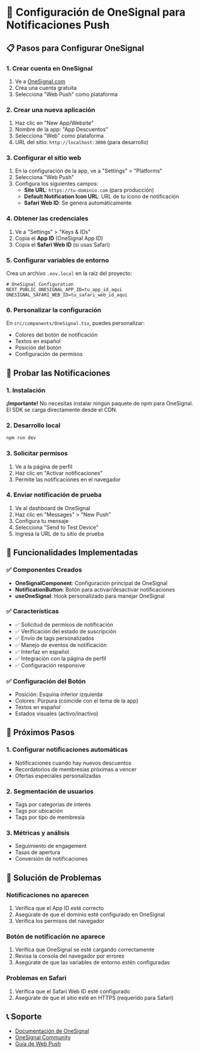 # 🚀 Configuración de OneSignal para Notificaciones Push

## 📋 Pasos para Configurar OneSignal

### 1. Crear cuenta en OneSignal
1. Ve a [OneSignal.com](https://onesignal.com)
2. Crea una cuenta gratuita
3. Selecciona "Web Push" como plataforma

### 2. Crear una nueva aplicación
1. Haz clic en "New App/Website"
2. Nombre de la app: "App Descuentos"
3. Selecciona "Web" como plataforma
4. URL del sitio: `http://localhost:3000` (para desarrollo)

### 3. Configurar el sitio web
1. En la configuración de la app, ve a "Settings" > "Platforms"
2. Selecciona "Web Push"
3. Configura los siguientes campos:
   - **Site URL**: `https://tu-dominio.com` (para producción)
   - **Default Notification Icon URL**: URL de tu ícono de notificación
   - **Safari Web ID**: Se genera automáticamente

### 4. Obtener las credenciales
1. Ve a "Settings" > "Keys & IDs"
2. Copia el **App ID** (OneSignal App ID)
3. Copia el **Safari Web ID** (si usas Safari)

### 5. Configurar variables de entorno
Crea un archivo `.env.local` en la raíz del proyecto:

```env
# OneSignal Configuration
NEXT_PUBLIC_ONESIGNAL_APP_ID=tu_app_id_aqui
ONESIGNAL_SAFARI_WEB_ID=tu_safari_web_id_aqui
```

### 6. Personalizar la configuración
En `src/components/OneSignal.tsx`, puedes personalizar:
- Colores del botón de notificación
- Textos en español
- Posición del botón
- Configuración de permisos

## 🧪 Probar las Notificaciones

### 1. Instalación
**¡Importante!** No necesitas instalar ningún paquete de npm para OneSignal. El SDK se carga directamente desde el CDN.

### 2. Desarrollo local
```bash
npm run dev
```

### 3. Solicitar permisos
1. Ve a la página de perfil
2. Haz clic en "Activar notificaciones"
3. Permite las notificaciones en el navegador

### 4. Enviar notificación de prueba
1. Ve al dashboard de OneSignal
2. Haz clic en "Messages" > "New Push"
3. Configura tu mensaje
4. Selecciona "Send to Test Device"
5. Ingresa la URL de tu sitio de prueba

## 📱 Funcionalidades Implementadas

### ✅ Componentes Creados
- **OneSignalComponent**: Configuración principal de OneSignal
- **NotificationButton**: Botón para activar/desactivar notificaciones
- **useOneSignal**: Hook personalizado para manejar OneSignal

### ✅ Características
- ✅ Solicitud de permisos de notificación
- ✅ Verificación del estado de suscripción
- ✅ Envío de tags personalizados
- ✅ Manejo de eventos de notificación
- ✅ Interfaz en español
- ✅ Integración con la página de perfil
- ✅ Configuración responsive

### ✅ Configuración del Botón
- Posición: Esquina inferior izquierda
- Colores: Púrpura (coincide con el tema de la app)
- Textos en español
- Estados visuales (activo/inactivo)

## 🎯 Próximos Pasos

### 1. Configurar notificaciones automáticas
- Notificaciones cuando hay nuevos descuentos
- Recordatorios de membresías próximas a vencer
- Ofertas especiales personalizadas

### 2. Segmentación de usuarios
- Tags por categorías de interés
- Tags por ubicación
- Tags por tipo de membresía

### 3. Métricas y análisis
- Seguimiento de engagement
- Tasas de apertura
- Conversión de notificaciones

## 🔧 Solución de Problemas

### Notificaciones no aparecen
1. Verifica que el App ID esté correcto
2. Asegúrate de que el dominio esté configurado en OneSignal
3. Verifica los permisos del navegador

### Botón de notificación no aparece
1. Verifica que OneSignal se esté cargando correctamente
2. Revisa la consola del navegador por errores
3. Asegúrate de que las variables de entorno estén configuradas

### Problemas en Safari
1. Verifica que el Safari Web ID esté configurado
2. Asegúrate de que el sitio esté en HTTPS (requerido para Safari)

## 📞 Soporte
- [Documentación de OneSignal](https://documentation.onesignal.com/)
- [OneSignal Community](https://community.onesignal.com/)
- [Guía de Web Push](https://documentation.onesignal.com/docs/web-push-quickstart)
